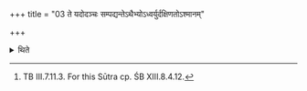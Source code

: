 +++
title = "03 ते यदोदञ्चः सम्पद्यन्तेऽथैभ्योऽध्वर्युर्दक्षिणतोऽश्मानम्"

+++

<details><summary>थिते</summary>

3. When they become facing the north then the Adhvaryu places a stone as a fence towards the south with imaṁ jivebhyaḥ paridhiṁ dadhāmi...[^1]   

[^1]: TB III.7.11.3. For this Sūtra cp. ŚB XIII.8.4.12. 
</details>
